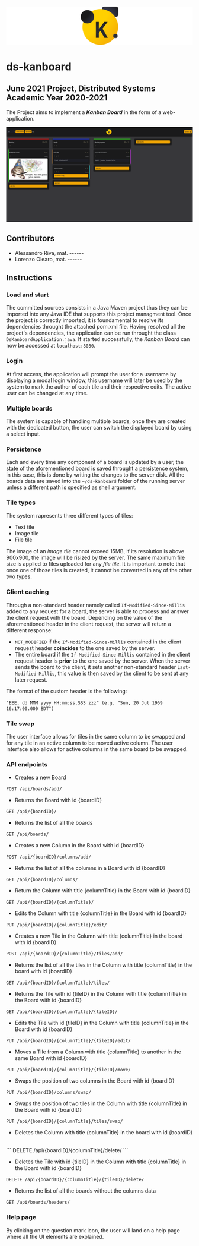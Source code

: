 <p align="center">
  <img src="./images/logo.png" stile="width:5;"/>
</p>

# ds-kanboard 

## June 2021 Project, Distributed Systems Academic Year 2020-2021

The Project aims to implement a **_Kanban Board_** in the form of a 
web-application.

![kanboard-screenshot](./images/screenshot.png)

<!-- START doctoc -->
<!-- END doctoc -->


## Contributors
* Alessandro Riva, mat. ------ 
* Lorenzo Olearo, mat. ------ 


## Instructions 
### Load and start 
The committed sources consists in a Java Maven project thus they can be imported
into any Java IDE that supports this project managment tool. Once the project is
correctly imported, it is foundamental to resolve its dependencies throught the
attached pom.xml file.
Having resolved all the project's dependencies, the application can be run
throught the class `DsKanboardApplication.java`. If started successfully, the
*Kanban Board* can now be accessed at `localhost:8080`.


### Login 
At first access, the application will prompt the user for a username by
displaying a modal login window, this username will later be used by the system
to mark the author of each tile and their respective edits.
The active user can be changed at any time.


### Multiple boards
The system is capable of handling multiple boards, once they are created with
the dedicated button, the user can switch the displayed board by using a select
input. 


### Persistence
Each and every time any component of a board is updated by a user, the state
of the aforementioned board is saved throught a persistence system, in this
case, this is done by writing the changes to the server disk.
All the boards data are saved into the `~/ds-kanboard` folder of the running
server unless a different path is specified as shell argument.


### Tile types
The system rapresents three different types of tiles:

* Text tile
* Image tile
* File tile

The image of an *image tile* cannot exceed 15MB, if its resolution is above
900x900, the image will be risized by the server. The same maximum file size is
applied to files uploaded for any *file tile*.
It is important to note that once one of those tiles is created, it cannot be
converted in any of the other two types.


### Client caching
Through a non-standard header namely called `If-Modified-Since-Millis` added to
any request for a board, the server is able to process and answer the client 
request with the board. Depending on the value of the aforementioned header in
the client request, the server will return a different response:

* `NOT_MODIFIED` if the `If-Modified-Since-Millis` contained in the client
  request header **coincides** to the one saved by the server.
* The entire board if the `If-Modified-Since-Millis` contained in the client
  request header is **prior** to the one saved by the server.
  When the server sends the board to the client, it sets another non-standard
  header `Last-Modified-Millis`, this value is then saved by the client to be
  sent at any later request.
  
The format of the custom header is the following:

``` 
"EEE, dd MMM yyyy HH:mm:ss.SSS zzz" (e.g. "Sun, 20 Jul 1969 16:17:00.000 EDT")
```


### Tile swap
The user interface allows for tiles in the same column to be swapped and for any
tile in an active column to be moved active column. 
The user interface also allows for active columns in the same board to be
swapped.


### API endpoints

* Creates a new Board <br>
```
POST /api/boards/add/
```

* Returns the Board with id {boardID} <br>
```
GET /api/{boardID}/
```

* Returns the list of all the boards <br>
```
GET /api/boards/
```

* Creates a new Column in the Board with id {boardID} <br>
```
POST /api/{boardID}/columns/add/
```

* Returns the list of all the columns in a Board with id {boardID} <br>
```
GET /api/{boardID}/columns/
```

* Return the Column with title {columnTitle} in the Board with id {boardID} <br>
```
GET /api/{boardID}/{columnTitle}/
```

* Edits the Column with title {columnTitle} in the Board with id {boardID} <br>
```
PUT /api/{boardID}/{columnTitle}/edit/
```

* Creates a new Tile in the Column with title {columnTitle} in the board with id
{boardID} <br>
```
POST /api/{boardID}/{columnTitle}/tiles/add/
```

* Returns the list of all the tiles in the Column with title {columnTitle} in
the board with id {boardID} <br>
```
GET /api/{boardID}/{columnTitle}/tiles/
```

* Returns the Tile with id {tileID} in the Column with title {columnTitle} in the
Board with id {boardID} <br>
```
GET /api/{boardID}/{columnTitle}/{tileID}/
```

* Edits the Tile with id {tileID} in the Column with title {columnTitle} in the
Board with id {boardID} <br>
```
PUT /api/{boardID}/{columnTitle}/{tileID}/edit/
```

* Moves a Tile from a Column with title {columnTitle} to another in the same Board
with id {boardID} <br>
```
PUT /api/{boardID}/{columnTitle}/{tileID}/move/
```

* Swaps the position of two columns in the Board with id {boardID} <br>
```
PUT /api/{boardID}/columns/swap/
```

* Swaps the position of two tiles in the Column with title {columnTitle} in the
Board with id {boardID} <br>
```
PUT /api/{boardID}/{columnTitle}/tiles/swap/
```

* Deletes the Column with title {columnTitle} in the board with id {boardID}
<br> 
```
DELETE /api/{boardID}/{columnTitle}/delete/
```

* Deletes the Tile with id {tileID} in the Column with title {columnTitle} in
the Board with id {boardID} <br>
```
DELETE /api/{boardID}/{columnTitle}/{tileID}/delete/
```

* Returns the list of all the boards without the columns data <br>
```
GET /api/boards/headers/
```


### Help page
By clicking on the question mark icon, the user will land on a help page where
all the UI elements are explained.
